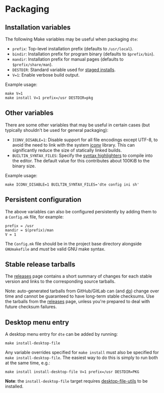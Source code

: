 Packaging
=========

Installation variables
----------------------

The following Make variables may be useful when packaging `dte`:

* `prefix`: Top-level installation prefix (defaults to `/usr/local`).
* `bindir`: Installation prefix for program binary (defaults to
  `$prefix/bin`).
* `mandir`: Installation prefix for manual pages (defaults to
  `$prefix/share/man`).
* `DESTDIR`: Standard variable used for [staged installs].
* `V=1`: Enable verbose build output.

Example usage:

    make V=1
    make install V=1 prefix=/usr DESTDIR=pkg

Other variables
---------------

There are some other variables that may be useful in certain cases
(but typically shouldn't be used for general packaging):

* `ICONV_DISABLE=1`: Disable support for all file encodings except
  UTF-8, to avoid the need to link with the system [iconv] library.
  This can significantly reduce the size of statically linked builds.
* `BUILTIN_SYNTAX_FILES`: Specify the [syntax highlighters] to compile
  into the editor. The default value for this contributes about 100KiB
  to the binary size.

Example usage:

    make ICONV_DISABLE=1 BUILTIN_SYNTAX_FILES='dte config ini sh'

Persistent configuration
------------------------

The above variables can also be configured persistently by adding them
to a `Config.mk` file, for example:

    prefix = /usr
    mandir = $(prefix)/man
    V = 1

The `Config.mk` file should be in the project base directory alongside
`GNUmakefile` and *must* be valid GNU make syntax.

Stable release tarballs
-----------------------

The [releases] page contains a short summary of changes for each
stable version and links to the corresponding source tarballs.

Note: auto-generated tarballs from GitHub/GitLab can (and
[do][libgit issue #4343]) change over time and cannot be guaranteed to
have long-term stable checksums. Use the tarballs from the [releases]
page, unless you're prepared to deal with future checksum failures.

Desktop menu entry
------------------

A desktop menu entry for `dte` can be added by running:

    make install-desktop-file

Any variable overrides specified for `make install` must also be specified
for `make install-desktop-file`. The easiest way to do this is simply to
run both at the same time, e.g.:

    make install install-desktop-file V=1 prefix=/usr DESTDIR=PKG

**Note**: the `install-desktop-file` target requires [desktop-file-utils]
to be installed.


[staged installs]: https://www.gnu.org/prep/standards/html_node/DESTDIR.html
[iconv]: https://pubs.opengroup.org/onlinepubs/9699919799/basedefs/iconv.h.html
[syntax highlighters]: https://gitlab.com/craigbarnes/dte/tree/master/config/syntax
[releases]: https://craigbarnes.gitlab.io/dte/releases.html
[libgit issue #4343]: https://github.com/libgit2/libgit2/issues/4343
[desktop-file-utils]: https://www.freedesktop.org/wiki/Software/desktop-file-utils/
